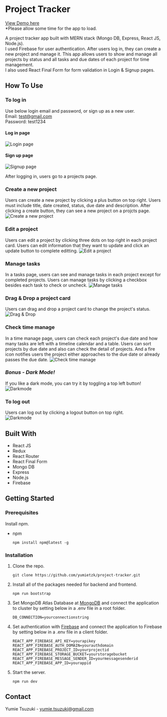 # Project Tracker

[View Demo here](https://project-tracker-khkm.onrender.com)  
*Please allow some time for the app to load. 

A project tracker app built with MERN stack (Mongo DB, Express, React JS, Node.js).  
I used Firebase for user authentication. After users log in, they can create a new project and manage it. This app allows users to show and manage all projects by status and all tasks and due dates of each project for time management.  
I also used React Final Form for form validation in Login & Signup pages.

## How To Use

### To log in

Use below login email and password, or sign up as a new user.  
Email: test@gmail.com  
Password: test1234

#### Log in page

![Login page](https://user-images.githubusercontent.com/61277579/159061477-538f2bfc-e4b4-407f-abc2-e6341d3ed1a0.jpeg)

#### Sign up page

![Signup page](https://user-images.githubusercontent.com/61277579/159061621-44489a05-14ff-4408-a539-3cb2fdc94fda.jpeg)

After logging in, users go to a projects page.

### Create a new project

Users can create a new project by clicking a plus button on top right. Users must include title, date created, status, due date and description. After clicking a create button, they can see a new project on a projcts page.  
![Create a new project](./assets/creatNew.gif)

### Edit a project

Users can edit a project by clicking three dots on top right in each project card. Users can edit information that they want to update and click an update button to complete editting.
![Edit a project](./assets/editProject.gif)

### Manage tasks

In a tasks page, users can see and manage tasks in each project except for completed projects. Users can manage tasks by clicking a checkbox besides each task to check or uncheck.
![Manage tasks](./assets/manageTasks.gif)

### Drag & Drop a project card

Users can drag and drop a project card to change the project's status.
![Drag & Drop](./assets/draganddrop.gif)

### Check time manage

In a time manage page, users can check each project's due date and how many tasks are left with a timeline calendar and a table. Users can sort projects by due date and also can check the detail of projects. And a fire icon notifies users the project either approaches to the due date or already passes the due date.
![Check time manage](./assets/checkTimemanage.gif)

### **_Bonus - Dark Mode!_**

If you like a dark mode, you can try it by toggling a top left button!
![Darkmode](./assets/darkmode.gif)

### To log out

Users can log out by clicking a logout button on top right.  
![Darkmode](./assets/logout.gif)

## Built With

- React JS
- Redux
- React Router
- React Final Form
- Mongo DB
- Express
- Node.js
- Firebase

## Getting Started

### Prerequisites

Install npm.

- npm
  ```
  npm install npm@latest -g
  ```

### Installation

1. Clone the repo.
   ```
   git clone https://github.com/yumietzk/project-tracker.git
   ```
2. Install all of the packages needed for backend and frontend.
   ```
   npm run bootstrap
   ```
3. Set MongoDB Atlas Database at [MongoDB](https://cloud.mongodb.com/account) and connect the application to cluster by setting below in a .env file in a root folder.
   ```
   DB_CONNECTION=yourconnectionstring
   ```
4. Set authentication with [Firebase](https://console.firebase.google.com/u/0/) and connect the application to Firebase by setting below in a .env file in a client folder.
   ```
   REACT_APP_FIREBASE_API_KEY=yourapikey
   REACT_APP_FIREBASE_AUTH_DOMAIN=yourauthdomain
   REACT_APP_FIREBASE_PROJECT_ID=yourprojectid
   REACT_APP_FIREBASE_STORAGE_BUCKET=yourstoragebucket
   REACT_APP_FIREBASE_MESSAGE_SENDER_ID=yourmessagesenderid
   REACT_APP_FIREBASE_APP_ID=yourappid
   ```
5. Start the server.
   ```
   npm run dev
   ```
   <!-- 6. Start the server.
      ```
      npm run start
      ``` -->

<!-- ### Testing

- Run tests.
  ```
  npm run test
  ``` -->

## Contact

Yumie Tsuzuki - yumie.tsuzuki@gmail.com
